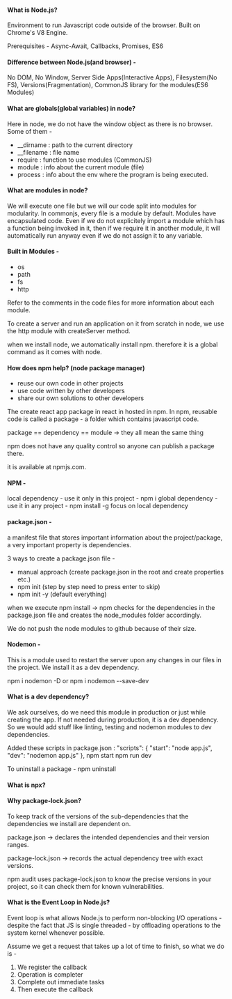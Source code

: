 #### What is Node.js?

Environment to run Javascript code outside of the browser. Built on Chrome's V8 Engine. 

Prerequisites - Async-Await, Callbacks, Promises, ES6

#### Difference between Node.js(and browser) - 
No DOM, No Window, Server Side Apps(Interactive Apps), Filesystem(No FS), Versions(Fragmentation), CommonJS library for the modules(ES6 Modules)


#### What are globals(global variables) in node?
Here in node, we do not have the window object as there is no browser.
Some of them - 
- __dirname : path to the current directory
- __filename : file name
- require : function to use modules (CommonJS)
- module : info about the current module (file)
- process : info about the env where the program is being executed.

#### What are modules in node?
We will execute one file but we will our code split into modules for modularity. In commonjs, every file is a module by default. Modules have encapsulated code.
Even if we do not explicitely import a module which has a function being invoked in it, then if we require it in another module, it will automatically run anyway even if we do not assign it to any variable.


#### Built in Modules - 
- os
- path
- fs
- http

Refer to the comments in the code files for more information about each module.

To create a server and run an application on it from scratch in node, we use the http module with createServer method.

when we install node, we automatically install npm. therefore it is a global command as it comes with node.

#### How does npm help? (node package manager)
- reuse our own code in other projects
- use code written by  other developers
- share our own solutions to other developers

The create react app package in react in hosted in npm.
In npm, reusable code is called a package - a folder which contains javascript code.

package == dependency == module -> they all mean the same thing

npm does not have any quality control so anyone can publish a package there.

it is available at npmjs.com.

#### NPM - 
local dependency - use it only in this project
                - npm i <packageName>
global dependency - use it in any project
                - npm install -g <packageName>
focus on local dependency

#### package.json - 
a manifest file that stores important information about the project/package, a very important property is dependencies. 

3 ways to create a package.json file - 
- manual approach (create package.json in the root and create properties etc.)
- npm init (step by step need to press enter to skip)
- npm init -y (default everything)

when we execute npm install -> npm checks for the dependencies in the package.json file and creates the node_modules folder accordingly.

We do not push the node modules to github because of their size.

#### Nodemon - 
This is a module used to restart the server upon any changes in our files in the project. We install it as a dev dependency.

npm i nodemon -D
or 
npm i nodemon --save-dev

#### What is a dev dependency? 
We ask ourselves, do we need this module in production or just while creating the app. If not needed during production, it is a dev dependency. So we would add stuff like linting, testing and nodemon modules to dev dependencies.

Added these scripts in package.json :
  "scripts": {
    "start": "node app.js",
    "dev": "nodemon app.js"
  },
  npm start 
  npm run dev

To uninstall a package - npm uninstall <packageName>

#### What is npx?


#### Why package-lock.json?
To keep track of the versions of the sub-dependencies that the dependencies we install are dependent on. 

package.json → declares the intended dependencies and their version ranges.

package-lock.json → records the actual dependency tree with exact versions.

npm audit uses package-lock.json to know the precise versions in your project, so it can check them for known vulnerabilities.

#### What is the Event Loop in Node.js?

Event loop is what allows Node.js to perform non-blocking I/O operations - despite the fact that JS is single threaded - by offloading operations to the system kernel whenever possible.

Assume we get a request that takes up a lot of time to finish, so what we do is - 
1. We register the callback
2. Operation is completer
3. Complete out immediate tasks
2. Then execute the callback

